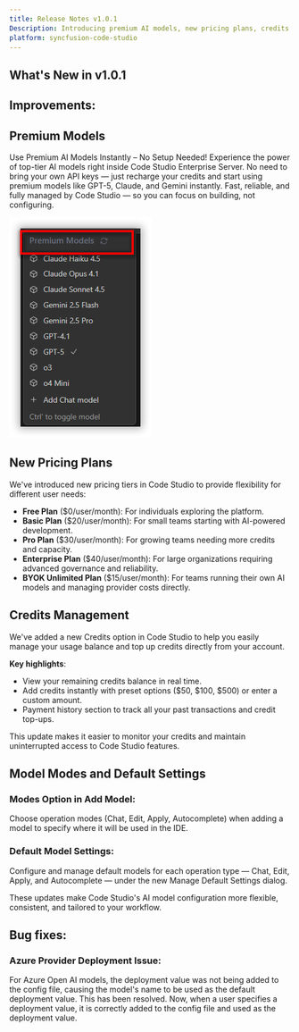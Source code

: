 ```yaml
---
title: Release Notes v1.0.1
Description: Introducing premium AI models, new pricing plans, credits management system, and improved model configuration options in Syncfusion Code Studio.
platform: syncfusion-code-studio
---
```



## What's New in v1.0.1


## Improvements:

## Premium Models
Use Premium AI Models Instantly – No Setup Needed! Experience the power of top-tier AI models right inside Code Studio Enterprise Server. No need to bring your own API keys — just recharge your credits and start using premium models like GPT-5, Claude, and Gemini instantly. Fast, reliable, and fully managed by Code Studio — so you can focus on building, not configuring.

 <img src="./releasenotes-images/Premiummodel.png" alt="release notes" >

## New Pricing Plans
We've introduced new pricing tiers in Code Studio to provide flexibility for different user needs:

- **Free Plan** ($0/user/month): For individuals exploring the platform.  
- **Basic Plan** ($20/user/month): For small teams starting with AI-powered development.  
- **Pro Plan** ($30/user/month): For growing teams needing more credits and capacity.  
- **Enterprise Plan** ($40/user/month): For large organizations requiring advanced governance and reliability.  
- **BYOK Unlimited Plan** ($15/user/month): For teams running their own AI models and managing provider costs directly.

## Credits Management
We've added a new Credits option in Code Studio to help you easily manage your usage balance and top up credits directly from your account.

**Key highlights**:
- View your remaining credits balance in real time.  
- Add credits instantly with preset options ($50, $100, $500) or enter a custom amount.  
- Payment history section to track all your past transactions and credit top-ups.  

This update makes it easier to monitor your credits and maintain uninterrupted access to Code Studio features.

## Model Modes and Default Settings

### Modes Option in Add Model:
Choose operation modes (Chat, Edit, Apply, Autocomplete) when adding a model to specify where it will be used in the IDE.  

### Default Model Settings:
Configure and manage default models for each operation type — Chat, Edit, Apply, and Autocomplete — under the new Manage Default Settings dialog.  

These updates make Code Studio's AI model configuration more flexible, consistent, and tailored to your workflow.

## Bug fixes: 
### Azure Provider Deployment Issue:
For Azure Open AI models, the deployment value was not being added to the config file, causing the model's name to be used as the default deployment value. This has been resolved. Now, when a user specifies a deployment value, it is correctly added to the config file and used as the deployment value.